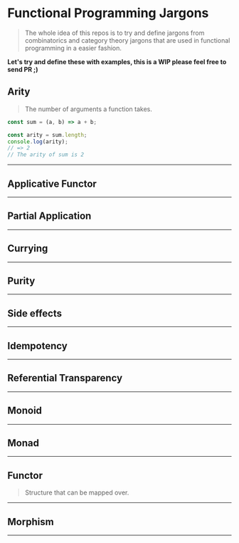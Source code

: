 # Functional Programming Jargons

> The whole idea of this repos is to try and define jargons from combinatorics and category theory jargons that are used in functional programming in a easier fashion.

__Let's try and define these with examples, this is a WIP please feel free to send PR ;)__


## Arity

> The number of arguments a function takes.

```js
const sum = (a, b) => a + b;

const arity = sum.length;
console.log(arity);
// => 2
// The arity of sum is 2
```
---

## Applicative Functor

---

## Partial Application

---

## Currying

---

## Purity

---

## Side effects

---

## Idempotency

---

## Referential Transparency

---

## Monoid

- - -

## Monad

- - -

## Functor
> Structure that can be mapped over.

- - -

## Morphism

---

